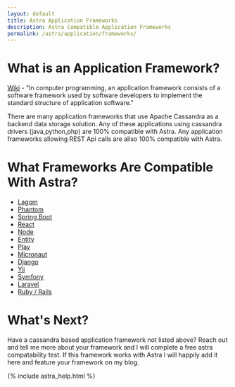```yaml
---
layout: default
title: Astra Application Frameworks
description: Astra Compatible Application Frameworks
permalink: /astra/application/frameworks/
---
```


# What is an Application Framework?

[Wiki](https://en.wikipedia.org/wiki/Application_framework) - "In computer programming, an application framework consists of a software framework used by software developers to implement the standard structure of application software."

There are many application frameworks that use Apache Cassandra as a backend data storage solution.  Any of these applications using cassandra drivers (java,python,php) are 100% compatible with Astra. Any application frameworks allowing REST Api calls are allso 100% compatible with Astra.

# What Frameworks Are Compatible With Astra?

* [Lagom](https://www.lagomframework.com/)
* [Phantom](https://outworkers.github.io/phantom/)
* [Spring Boot](https://spring.io/projects/spring-data-cassandra)
* [React](https://reactjs.org/)
* [Node](https://nodejs.org/en/)
* [Entity](https://docs.microsoft.com/en-us/ef/)
* [Play](https://www.playframework.com/)
* [Micronaut](https://micronaut.io/)
* [Django](https://www.djangoproject.com/)
* [Yii](https://www.yiiframework.com/)
* [Symfony](https://symfony.com/)
* [Laravel](https://laravel.com/)
* [Ruby / Rails](https://rubyonrails.org/)

# What's Next?

Have a cassandra based application framework not listed above?  Reach out and tell me more about your framework and I will complete a free astra compatability test.  If this framework works with Astra I will happily add it here and feature your framework on my blog. 

{% include astra_help.html %}